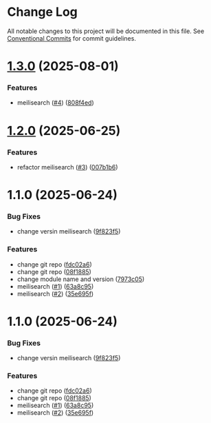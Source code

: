 # Change Log

All notable changes to this project will be documented in this file.
See [Conventional Commits](https://conventionalcommits.org) for commit guidelines.

# [1.3.0](https://github.com/passiontech-global/nestjs/compare/@passiontech-global/nestjs-meilisearch@1.2.0...@passiontech-global/nestjs-meilisearch@1.3.0) (2025-08-01)

### Features

- meilisearch ([#4](https://github.com/passiontech-global/nestjs/issues/4)) ([808f4ed](https://github.com/passiontech-global/nestjs/commit/808f4ed54defebdea87a78d615b4b42710241a6b))

# [1.2.0](https://github.com/passiontech-global/nestjs/compare/@passiontech-global/nestjs-meilisearch@1.1.0...@passiontech-global/nestjs-meilisearch@1.2.0) (2025-06-25)

### Features

- refactor meilisearch ([#3](https://github.com/passiontech-global/nestjs/issues/3)) ([007b1b6](https://github.com/passiontech-global/nestjs/commit/007b1b6c01e28c7193b78710098149546e81562d))

# 1.1.0 (2025-06-24)

### Bug Fixes

- change versin meilisearch ([9f823f5](https://github.com/passiontech-global/nestjs/commit/9f823f5eaa3ebb2b69cd7b1dc381c815a6ab79b2))

### Features

- change git repo ([fdc02a6](https://github.com/passiontech-global/nestjs/commit/fdc02a661cbdd84e66370c689da3c91fe1d6fcfb))
- change git repo ([08f1885](https://github.com/passiontech-global/nestjs/commit/08f1885fcdad592a3a432e113fb377173386e5b7))
- change module name and version ([7973c05](https://github.com/passiontech-global/nestjs/commit/7973c05b6e527ddd2a38b56f2054a2d4220a1d23))
- meilisearch ([#1](https://github.com/passiontech-global/nestjs/issues/1)) ([63a8c95](https://github.com/passiontech-global/nestjs/commit/63a8c95d9f1cb60caee60c7b6a96a10112fbcd6d))
- meilisearch ([#2](https://github.com/passiontech-global/nestjs/issues/2)) ([35e695f](https://github.com/passiontech-global/nestjs/commit/35e695f50bfdbdbb0772ce7b35b5888ebd92e291))

# 1.1.0 (2025-06-24)

### Bug Fixes

- change versin meilisearch ([9f823f5](https://github.com/passiontech-global/nestjs/commit/9f823f5eaa3ebb2b69cd7b1dc381c815a6ab79b2))

### Features

- change git repo ([fdc02a6](https://github.com/passiontech-global/nestjs/commit/fdc02a661cbdd84e66370c689da3c91fe1d6fcfb))
- change git repo ([08f1885](https://github.com/passiontech-global/nestjs/commit/08f1885fcdad592a3a432e113fb377173386e5b7))
- meilisearch ([#1](https://github.com/passiontech-global/nestjs/issues/1)) ([63a8c95](https://github.com/passiontech-global/nestjs/commit/63a8c95d9f1cb60caee60c7b6a96a10112fbcd6d))
- meilisearch ([#2](https://github.com/passiontech-global/nestjs/issues/2)) ([35e695f](https://github.com/passiontech-global/nestjs/commit/35e695f50bfdbdbb0772ce7b35b5888ebd92e291))
